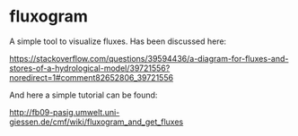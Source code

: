 # fluxogram
A simple tool to visualize fluxes.
Has been discussed here:

https://stackoverflow.com/questions/39594436/a-diagram-for-fluxes-and-stores-of-a-hydrological-model/39721556?noredirect=1#comment82652806_39721556


And here a simple tutorial can be found:

http://fb09-pasig.umwelt.uni-giessen.de/cmf/wiki/fluxogram_and_get_fluxes
